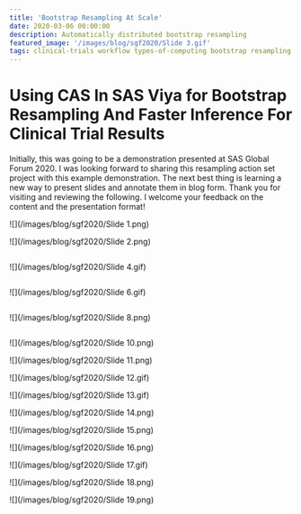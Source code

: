 ```yaml
---
title: 'Bootstrap Resampling At Scale'
date: 2020-03-06 00:00:00
description: Automatically distributed bootstrap resampling
featured_image: '/images/blog/sgf2020/Slide 3.gif'
tags: clinical-trials workflow types-of-computing bootstrap resampling
---
```


# Using CAS In SAS Viya for Bootstrap Resampling And Faster Inference For Clinical Trial Results
Initially, this was going to be a demonstration presented at SAS Global Forum 2020.  I was looking forward to sharing this resampling action set project with this example demonstration.  The next best thing is learning a new way to present slides and annotate them in blog form.  Thank you for visiting and reviewing the following.  I welcome your feedback on the content and the presentation format!

![](/images/blog/sgf2020/Slide 1.png)

![](/images/blog/sgf2020/Slide 2.png)

<img data-gifffer="/images/blog/sgf2020/Slide 3.gif">

![](/images/blog/sgf2020/Slide 4.gif)

<img data-gifffer="/images/blog/sgf2020/Slide 5.gif">

![](/images/blog/sgf2020/Slide 6.gif)

<img data-gifffer="/images/blog/sgf2020/Slide 7.gif">

![](/images/blog/sgf2020/Slide 8.png)

<img data-gifffer="/images/blog/sgf2020/Slide 9.gif">

![](/images/blog/sgf2020/Slide 10.png)

![](/images/blog/sgf2020/Slide 11.png)

![](/images/blog/sgf2020/Slide 12.gif)

![](/images/blog/sgf2020/Slide 13.gif)

![](/images/blog/sgf2020/Slide 14.png)

![](/images/blog/sgf2020/Slide 15.png)

![](/images/blog/sgf2020/Slide 16.png)

![](/images/blog/sgf2020/Slide 17.gif)

![](/images/blog/sgf2020/Slide 18.png)

![](/images/blog/sgf2020/Slide 19.png)

<img data-gifffer="/images/blog/sgf2020/Slide 20.gif">





<script type="text/javascript" src="/js/gifffer.min.js"></script>

<script>window.onload=function(){Gifffer();}</script>